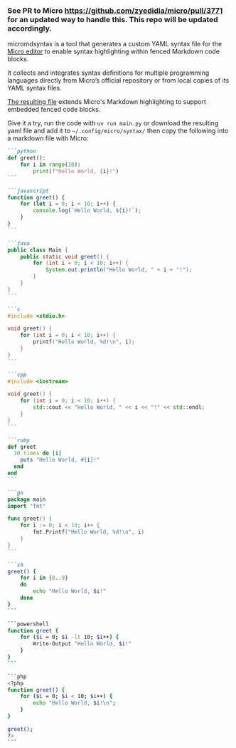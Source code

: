 ### See PR to Micro https://github.com/zyedidia/micro/pull/3771 for an updated way to handle this. This repo will be updated accordingly.

micromdsyntax is a tool that generates a custom YAML syntax file for the [Micro editor](https://micro-editor.github.io/) to enable syntax highlighting within fenced Markdown code blocks. 

It collects and integrates syntax definitions for multiple programming languages directly from Micro’s official repository or from local copies of its YAML syntax files.

[The resulting file](https://github.com/bjornasm/micromdsyntax/blob/master/yamlfiles/markdownsyntaxhighlight.yaml) extends Micro's Markdown highlighting to support embedded fenced code blocks.

Give it a try, run the code with `uv run main.py` or download the resulting yaml file and add it to `~/.config/micro/syntax/` then copy the following into a markdown file with Micro:

````markdown
```python
def greet():
    for i in range(10):
        print(f"Hello World, {i}!")
```

```javascript
function greet() {
    for (let i = 0; i < 10; i++) {
        console.log(`Hello World, ${i}!`);
    }
}
```

```java
public class Main {
    public static void greet() {
        for (int i = 0; i < 10; i++) {
            System.out.println("Hello World, " + i + "!");
        }
    }
}
```

```c
#include <stdio.h>

void greet() {
    for (int i = 0; i < 10; i++) {
        printf("Hello World, %d!\n", i);
    }
}
```

```cpp
#include <iostream>

void greet() {
    for (int i = 0; i < 10; i++) {
        std::cout << "Hello World, " << i << "!" << std::endl;
    }
}
```

```ruby
def greet
  10.times do |i|
    puts "Hello World, #{i}!"
  end
end
```

```go
package main
import "fmt"

func greet() {
    for i := 0; i < 10; i++ {
        fmt.Printf("Hello World, %d!\n", i)
    }
}
```

```sh
greet() {
    for i in {0..9}
    do
        echo "Hello World, $i!"
    done
}
```

```powershell
function greet {
    for ($i = 0; $i -lt 10; $i++) {
        Write-Output "Hello World, $i!"
    }
}
```

```php
<?php
function greet() {
    for ($i = 0; $i < 10; $i++) {
        echo "Hello World, $i!\n";
    }
}

greet();
?>
```
````
